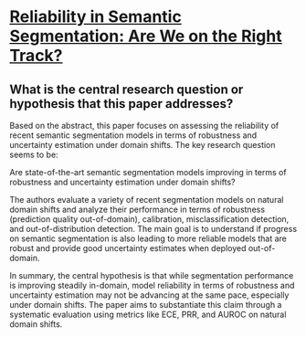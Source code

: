 # [Reliability in Semantic Segmentation: Are We on the Right Track?](https://arxiv.org/abs/2303.11298)

## What is the central research question or hypothesis that this paper addresses?

 Based on the abstract, this paper focuses on assessing the reliability of recent semantic segmentation models in terms of robustness and uncertainty estimation under domain shifts. The key research question seems to be: 

Are state-of-the-art semantic segmentation models improving in terms of robustness and uncertainty estimation under domain shifts?

The authors evaluate a variety of recent segmentation models on natural domain shifts and analyze their performance in terms of robustness (prediction quality out-of-domain), calibration, misclassification detection, and out-of-distribution detection. The main goal is to understand if progress on semantic segmentation is also leading to more reliable models that are robust and provide good uncertainty estimates when deployed out-of-domain.

In summary, the central hypothesis is that while segmentation performance is improving steadily in-domain, model reliability in terms of robustness and uncertainty estimation may not be advancing at the same pace, especially under domain shifts. The paper aims to substantiate this claim through a systematic evaluation using metrics like ECE, PRR, and AUROC on natural domain shifts.
